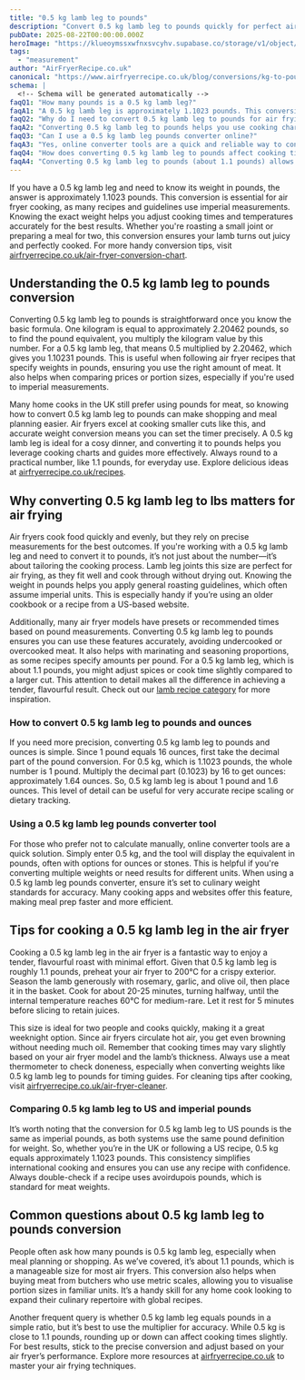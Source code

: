 ```yaml
---
title: "0.5 kg lamb leg to pounds"
description: "Convert 0.5 kg lamb leg to pounds quickly for perfect air fryer cooking. Get accurate measurements and cooking tips for delicious results every time."
pubDate: 2025-08-22T00:00:00.000Z
heroImage: "https://klueoymssxwfnxsvcyhv.supabase.co/storage/v1/object/public/Shmucket/0-5-kg-lamb-leg-to-pounds.webp"
tags:
  - "measurement"
author: "AirFryerRecipe.co.uk"
canonical: "https://www.airfryerrecipe.co.uk/blog/conversions/kg-to-pounds/0-5-kg-lamb-leg-to-pounds"
schema: |
  <!-- Schema will be generated automatically -->
faqQ1: "How many pounds is a 0.5 kg lamb leg?"
faqA1: "A 0.5 kg lamb leg is approximately 1.1023 pounds. This conversion uses the standard rate where 1 kilogram equals about 2.20462 pounds. For practical purposes, you can round it to 1.1 pounds when planning meals or following air fryer recipes."
faqQ2: "Why do I need to convert 0.5 kg lamb leg to pounds for air frying?"
faqA2: "Converting 0.5 kg lamb leg to pounds helps you use cooking charts and presets that often rely on imperial measurements. Air fryer recipes may specify times and temperatures per pound, so accurate conversion ensures your lamb cooks evenly and reaches the desired doneness. It also makes it easier to scale seasonings or compare portion sizes."
faqQ3: "Can I use a 0.5 kg lamb leg pounds converter online?"
faqA3: "Yes, online converter tools are a quick and reliable way to convert 0.5 kg lamb leg to pounds. Simply enter the weight in kilograms, and the tool will display the equivalent in pounds, often with options for ounces or grams. This is especially handy if you need conversions for multiple ingredients or want to avoid manual calculations."
faqQ4: "How does converting 0.5 kg lamb leg to pounds affect cooking time?"
faqA4: "Converting 0.5 kg lamb leg to pounds (about 1.1 pounds) allows you to apply standard air fryer roasting times more accurately. For example, a lamb leg of this size typically cooks in 20-25 minutes at 200°C. Knowing the weight in pounds helps you adjust based on recipe guidelines, ensuring juicy, perfectly cooked meat every time."
---
```

<p>If you have a 0.5 kg lamb leg and need to know its weight in pounds, the answer is approximately 1.1023 pounds. This conversion is essential for air fryer cooking, as many recipes and guidelines use imperial measurements. Knowing the exact weight helps you adjust cooking times and temperatures accurately for the best results. Whether you're roasting a small joint or preparing a meal for two, this conversion ensures your lamb turns out juicy and perfectly cooked. For more handy conversion tips, visit <a href=https://www.airfryerrecipe.co.uk/air-fryer-conversion-chart>airfryerrecipe.co.uk/air-fryer-conversion-chart</a>.</p>

<h2>Understanding the 0.5 kg lamb leg to pounds conversion</h2>
<p>Converting 0.5 kg lamb leg to pounds is straightforward once you know the basic formula. One kilogram is equal to approximately 2.20462 pounds, so to find the pound equivalent, you multiply the kilogram value by this number. For a 0.5 kg lamb leg, that means 0.5 multiplied by 2.20462, which gives you 1.10231 pounds. This is useful when following air fryer recipes that specify weights in pounds, ensuring you use the right amount of meat. It also helps when comparing prices or portion sizes, especially if you're used to imperial measurements.</p>
<p>Many home cooks in the UK still prefer using pounds for meat, so knowing how to convert 0.5 kg lamb leg to pounds can make shopping and meal planning easier. Air fryers excel at cooking smaller cuts like this, and accurate weight conversion means you can set the timer precisely. A 0.5 kg lamb leg is ideal for a cosy dinner, and converting it to pounds helps you leverage cooking charts and guides more effectively. Always round to a practical number, like 1.1 pounds, for everyday use. Explore delicious ideas at <a href=https://www.airfryerrecipe.co.uk/recipes>airfryerrecipe.co.uk/recipes</a>.</p>

<h2>Why converting 0.5 kg lamb leg to lbs matters for air frying</h2>
<p>Air fryers cook food quickly and evenly, but they rely on precise measurements for the best outcomes. If you're working with a 0.5 kg lamb leg and need to convert it to pounds, it’s not just about the number—it’s about tailoring the cooking process. Lamb leg joints this size are perfect for air frying, as they fit well and cook through without drying out. Knowing the weight in pounds helps you apply general roasting guidelines, which often assume imperial units. This is especially handy if you’re using an older cookbook or a recipe from a US-based website.</p>
<p>Additionally, many air fryer models have presets or recommended times based on pound measurements. Converting 0.5 kg lamb leg to pounds ensures you can use these features accurately, avoiding undercooked or overcooked meat. It also helps with marinating and seasoning proportions, as some recipes specify amounts per pound. For a 0.5 kg lamb leg, which is about 1.1 pounds, you might adjust spices or cook time slightly compared to a larger cut. This attention to detail makes all the difference in achieving a tender, flavourful result. Check out our <a href=https://www.airfryerrecipe.co.uk/recipe-category/Lamb>lamb recipe category</a> for more inspiration.</p>

<h3>How to convert 0.5 kg lamb leg to pounds and ounces</h3>
<p>If you need more precision, converting 0.5 kg lamb leg to pounds and ounces is simple. Since 1 pound equals 16 ounces, first take the decimal part of the pound conversion. For 0.5 kg, which is 1.1023 pounds, the whole number is 1 pound. Multiply the decimal part (0.1023) by 16 to get ounces: approximately 1.64 ounces. So, 0.5 kg lamb leg is about 1 pound and 1.6 ounces. This level of detail can be useful for very accurate recipe scaling or dietary tracking.</p>

<h3>Using a 0.5 kg lamb leg pounds converter tool</h3>
<p>For those who prefer not to calculate manually, online converter tools are a quick solution. Simply enter 0.5 kg, and the tool will display the equivalent in pounds, often with options for ounces or stones. This is helpful if you're converting multiple weights or need results for different units. When using a 0.5 kg lamb leg pounds converter, ensure it’s set to culinary weight standards for accuracy. Many cooking apps and websites offer this feature, making meal prep faster and more efficient.</p>

<h2>Tips for cooking a 0.5 kg lamb leg in the air fryer</h2>
<p>Cooking a 0.5 kg lamb leg in the air fryer is a fantastic way to enjoy a tender, flavourful roast with minimal effort. Given that 0.5 kg lamb leg is roughly 1.1 pounds, preheat your air fryer to 200°C for a crispy exterior. Season the lamb generously with rosemary, garlic, and olive oil, then place it in the basket. Cook for about 20-25 minutes, turning halfway, until the internal temperature reaches 60°C for medium-rare. Let it rest for 5 minutes before slicing to retain juices.</p>
<p>This size is ideal for two people and cooks quickly, making it a great weeknight option. Since air fryers circulate hot air, you get even browning without needing much oil. Remember that cooking times may vary slightly based on your air fryer model and the lamb’s thickness. Always use a meat thermometer to check doneness, especially when converting weights like 0.5 kg lamb leg to pounds for timing guides. For cleaning tips after cooking, visit <a href=https://www.airfryerrecipe.co.uk/air-fryer-cleaner>airfryerrecipe.co.uk/air-fryer-cleaner</a>.</p>

<h3>Comparing 0.5 kg lamb leg to US and imperial pounds</h3>
<p>It’s worth noting that the conversion for 0.5 kg lamb leg to US pounds is the same as imperial pounds, as both systems use the same pound definition for weight. So, whether you’re in the UK or following a US recipe, 0.5 kg equals approximately 1.1023 pounds. This consistency simplifies international cooking and ensures you can use any recipe with confidence. Always double-check if a recipe uses avoirdupois pounds, which is standard for meat weights.</p>

<h2>Common questions about 0.5 kg lamb leg to pounds conversion</h2>
<p>People often ask how many pounds is 0.5 kg lamb leg, especially when meal planning or shopping. As we’ve covered, it’s about 1.1 pounds, which is a manageable size for most air fryers. This conversion also helps when buying meat from butchers who use metric scales, allowing you to visualise portion sizes in familiar units. It’s a handy skill for any home cook looking to expand their culinary repertoire with global recipes.</p>
<p>Another frequent query is whether 0.5 kg lamb leg equals pounds in a simple ratio, but it’s best to use the multiplier for accuracy. While 0.5 kg is close to 1.1 pounds, rounding up or down can affect cooking times slightly. For best results, stick to the precise conversion and adjust based on your air fryer’s performance. Explore more resources at <a href=https://www.airfryerrecipe.co.uk/>airfryerrecipe.co.uk</a> to master your air frying techniques.</p>
